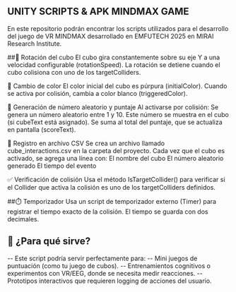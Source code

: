 ## UNITY SCRIPTS & APK MINDMAX GAME
En este repositorio podrán encontrar los scripts utilizados para el desarrollo del juego de VR MINDMAX desarrollado en EMFUTECH 2025 en MIRAI Research Institute. 

##🔄 Rotación del cubo
El cubo gira constantemente sobre su eje Y a una velocidad configurable (rotationSpeed).
La rotación se detiene cuando el cubo colisiona con uno de los targetColliders.

🎨 Cambio de color
El color inicial del cubo es púrpura (initialColor).
Cuando se activa por colisión, cambia a color blanco (triggeredColor).

🔢 Generación de número aleatorio y puntaje
Al activarse por colisión:
Se genera un número aleatorio entre 1 y 10.
Este número se muestra en el cubo (si cubeText está asignado).
Se suma al total del puntaje, que se actualiza en pantalla (scoreText).

📁 Registro en archivo CSV
Se crea un archivo llamado cube_interactions.csv en la carpeta del proyecto.
Cada vez que el cubo es activado, se agrega una línea con:
El nombre del cubo
El número aleatorio generado
El tiempo del evento

✅ Verificación de colisión
Usa el método IsTargetCollider() para verificar si el Collider que activa la colisión es uno de los targetColliders definidos.

##⏱️ Temporizador
Usa un script de temporizador externo (Timer) para registrar el tiempo exacto de la colisión.
El tiempo se guarda con dos decimales.

## 🧠 ¿Para qué sirve?
-- Este script podría servir perfectamente para:
-- Mini juegos de puntuación (como tu juego de cubos).
-- Entrenamientos cognitivos o experimentos con VR/EEG, donde se necesita medir reacciones.
--Prototipos interactivos que requieren logging de acciones del usuario.
